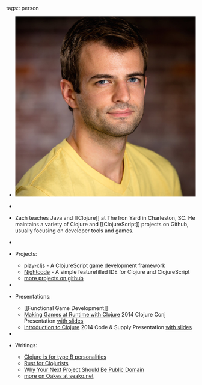 tags:: person

- ![Zach Oakes](../assets/ZachOakes.jpg)
-
- Zach teaches Java and [[Clojure]] at The Iron Yard in Charleston, SC. He maintains a variety of Clojure and [[ClojureScript]] projects on Github, usually focusing on developer tools and games.
-
- Projects:
  
  * [play-cljs](https://github.com/oakes/play-cljs) - A ClojureScript game development framework
  * [Nightcode](https://github.com/oakes/Nightcode) - A simple featurefilled IDE for Clojure and ClojureScript
  * [more projects on github](https://github.com/oakes)
-
- Presentations:
  
  * [[Functional Game Development]]
  * [Making Games at Runtime with Clojure](https://www.youtube.com/watch?v=0GzzFeS5cMc) 2014 Clojure Conj Presentation [with slides](https://github.com/oakes/clojure-conj-2014)
  * [Introduction to Clojure](https://github.com/oakes/clojure-conj-2014) 2014 Code & Supply Presentation [with slides](https://sekao.net/intro-to-clojure.odp)
-
- Writings:
  
  * [Clojure is for type B personalities](https://gist.github.com/oakes/c82cd08821ce444be6bf)
  * [Rust for Clojurists](https://gist.github.com/oakes/4af1023b6c5162c6f8f0)
  * [Why Your Next Project Should Be Public Domain](https://sekao.net/nightweb/blog/public-domain.html)
  * [more on Oakes at seako.net](https://sekao.net)
